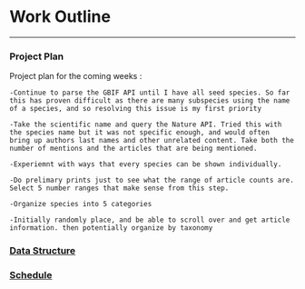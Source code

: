 # Work Outline
-----

### Project Plan
Project plan for the coming weeks :

    -Continue to parse the GBIF API until I have all seed species. So far this has proven difficult as there are many subspecies using the name of a species, and so resolving this issue is my first priority
    
    -Take the scientific name and query the Nature API. Tried this with the species name but it was not specific enough, and would often
    bring up authors last names and other unrelated content. Take both the number of mentions and the articles that are being mentioned.
    
    -Experiemnt with ways that every species can be shown individually. 
    
    -Do prelimary prints just to see what the range of article counts are. Select 5 number ranges that make sense from this step. 
    
    -Organize species into 5 categories
    
    -Initially randomly place, and be able to scroll over and get article information. then potentially organize by taxonomy 
    
### [Data Structure](https://github.com/tannerjaime/thesis/blob/master/work/dataStructure.js)
### [Schedule](https://github.com/tannerjaime/thesis/blob/master/work/schedule.png)

